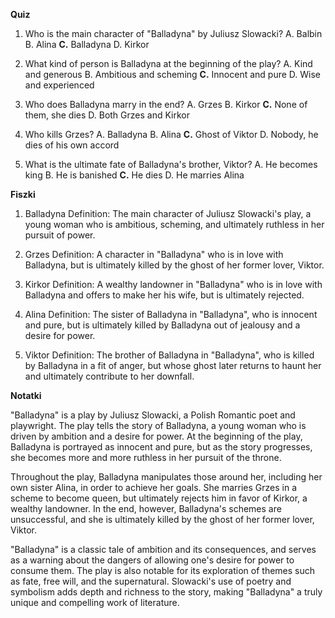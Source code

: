  **Quiz**

1. Who is the main character of "Balladyna" by Juliusz Slowacki?
   A. Balbin
   B. Alina
   **C.** Balladyna
   D. Kirkor

2. What kind of person is Balladyna at the beginning of the play?
   A. Kind and generous
   B. Ambitious and scheming
   **C.** Innocent and pure
   D. Wise and experienced

3. Who does Balladyna marry in the end?
   A. Grzes
   B. Kirkor
   **C.** None of them, she dies
   D. Both Grzes and Kirkor

4. Who kills Grzes?
   A. Balladyna
   B. Alina
   **C.** Ghost of Viktor
   D. Nobody, he dies of his own accord

5. What is the ultimate fate of Balladyna's brother, Viktor?
   A. He becomes king
   B. He is banished
   **C.** He dies
   D. He marries Alina

**Fiszki**

1. Balladyna
   Definition: The main character of Juliusz Slowacki's play, a young woman who is ambitious, scheming, and ultimately ruthless in her pursuit of power.

2. Grzes
   Definition: A character in "Balladyna" who is in love with Balladyna, but is ultimately killed by the ghost of her former lover, Viktor.

3. Kirkor
   Definition: A wealthy landowner in "Balladyna" who is in love with Balladyna and offers to make her his wife, but is ultimately rejected.

4. Alina
   Definition: The sister of Balladyna in "Balladyna", who is innocent and pure, but is ultimately killed by Balladyna out of jealousy and a desire for power.

5. Viktor
   Definition: The brother of Balladyna in "Balladyna", who is killed by Balladyna in a fit of anger, but whose ghost later returns to haunt her and ultimately contribute to her downfall.

**Notatki**

"Balladyna" is a play by Juliusz Slowacki, a Polish Romantic poet and playwright. The play tells the story of Balladyna, a young woman who is driven by ambition and a desire for power. At the beginning of the play, Balladyna is portrayed as innocent and pure, but as the story progresses, she becomes more and more ruthless in her pursuit of the throne.

Throughout the play, Balladyna manipulates those around her, including her own sister Alina, in order to achieve her goals. She marries Grzes in a scheme to become queen, but ultimately rejects him in favor of Kirkor, a wealthy landowner. In the end, however, Balladyna's schemes are unsuccessful, and she is ultimately killed by the ghost of her former lover, Viktor.

"Balladyna" is a classic tale of ambition and its consequences, and serves as a warning about the dangers of allowing one's desire for power to consume them. The play is also notable for its exploration of themes such as fate, free will, and the supernatural. Slowacki's use of poetry and symbolism adds depth and richness to the story, making "Balladyna" a truly unique and compelling work of literature.